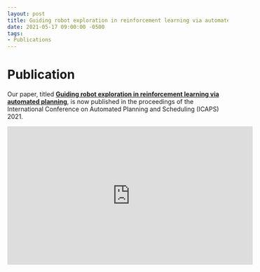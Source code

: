 ```yaml
---
layout: post
title: Guiding robot exploration in reinforcement learning via automated planning
date: 2021-05-17 09:00:00 -0500
tags:
- Publications
---
```


# Publication
Our paper, titled **[Guiding robot exploration in reinforcement learning via automated planning](https://www.aaai.org/ojs/index.php/ICAPS/article/view/10316)**, is now published in the proceedings of the International Conference on Automated Planning and Scheduling (ICAPS) 2021.

<iframe width="560" height="315" src="https://www.youtube.com/embed/ZMP3p4ayhXM" frameborder="0" allow="accelerometer; autoplay; clipboard-write; encrypted-media; gyroscope; picture-in-picture" allowfullscreen></iframe>